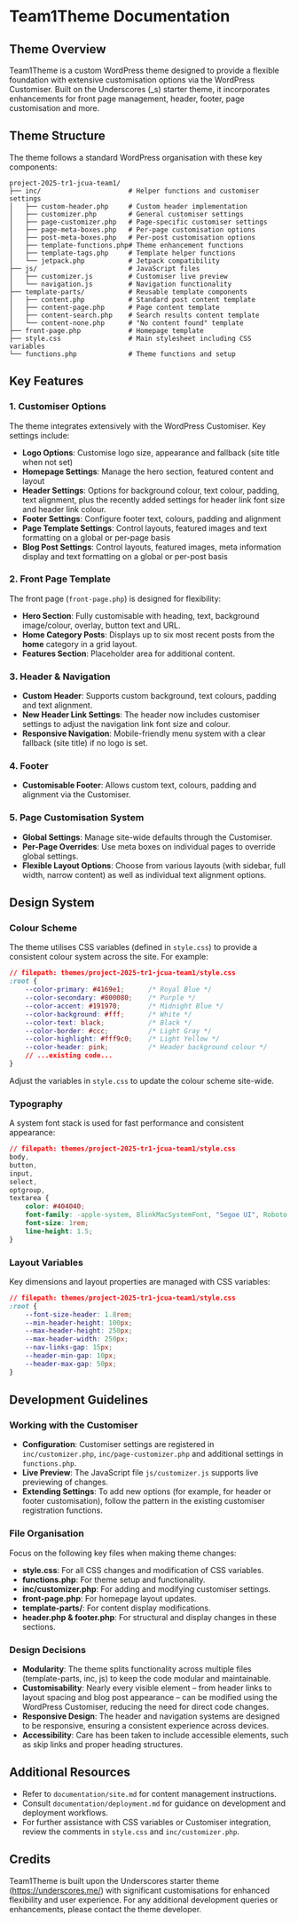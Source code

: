 # Team1Theme Documentation

## Theme Overview

Team1Theme is a custom WordPress theme designed to provide a flexible foundation with extensive customisation options via the WordPress Customiser. Built on the Underscores (_s) starter theme, it incorporates enhancements for front page management, header, footer, page customisation and more.

## Theme Structure

The theme follows a standard WordPress organisation with these key components:

```
project-2025-tr1-jcua-team1/
├── inc/                      # Helper functions and customiser settings
│   ├── custom-header.php     # Custom header implementation
│   ├── customizer.php        # General customiser settings
│   ├── page-customizer.php   # Page-specific customiser settings
│   ├── page-meta-boxes.php   # Per-page customisation options
│   ├── post-meta-boxes.php   # Per-post customisation options
│   ├── template-functions.php# Theme enhancement functions
│   ├── template-tags.php     # Template helper functions
│   └── jetpack.php           # Jetpack compatibility
├── js/                       # JavaScript files
│   ├── customizer.js         # Customiser live preview
│   └── navigation.js         # Navigation functionality
├── template-parts/           # Reusable template components
│   ├── content.php           # Standard post content template
│   ├── content-page.php      # Page content template
│   ├── content-search.php    # Search results content template
│   └── content-none.php      # "No content found" template
├── front-page.php            # Homepage template
├── style.css                 # Main stylesheet including CSS variables
└── functions.php             # Theme functions and setup
```

## Key Features

### 1. Customiser Options

The theme integrates extensively with the WordPress Customiser. Key settings include:

- **Logo Options**: Customise logo size, appearance and fallback (site title when not set)
- **Homepage Settings**: Manage the hero section, featured content and layout
- **Header Settings**: Options for background colour, text colour, padding, text alignment, plus the recently added settings for header link font size and header link colour.
- **Footer Settings**: Configure footer text, colours, padding and alignment
- **Page Template Settings**: Control layouts, featured images and text formatting on a global or per-page basis
- **Blog Post Settings**: Control layouts, featured images, meta information display and text formatting on a global or per-post basis

### 2. Front Page Template

The front page (`front-page.php`) is designed for flexibility:
- **Hero Section**: Fully customisable with heading, text, background image/colour, overlay, button text and URL.
- **Home Category Posts**: Displays up to six most recent posts from the **home** category in a grid layout.
- **Features Section**: Placeholder area for additional content.

### 3. Header & Navigation

- **Custom Header**: Supports custom background, text colours, padding and text alignment.
- **New Header Link Settings**: The header now includes customiser settings to adjust the navigation link font size and colour.
- **Responsive Navigation**: Mobile-friendly menu system with a clear fallback (site title) if no logo is set.

### 4. Footer

- **Customisable Footer**: Allows custom text, colours, padding and alignment via the Customiser.

### 5. Page Customisation System

- **Global Settings**: Manage site-wide defaults through the Customiser.
- **Per-Page Overrides**: Use meta boxes on individual pages to override global settings.
- **Flexible Layout Options**: Choose from various layouts (with sidebar, full width, narrow content) as well as individual text alignment options.

## Design System

### Colour Scheme

The theme utilises CSS variables (defined in `style.css`) to provide a consistent colour system across the site. For example:

```css
// filepath: themes/project-2025-tr1-jcua-team1/style.css
:root {
    --color-primary: #4169e1;      /* Royal Blue */
    --color-secondary: #800080;    /* Purple */
    --color-accent: #191970;       /* Midnight Blue */
    --color-background: #fff;      /* White */
    --color-text: black;           /* Black */
    --color-border: #ccc;          /* Light Gray */
    --color-highlight: #fff9c0;    /* Light Yellow */
    --color-header: pink;          /* Header background colour */
    // ...existing code...
}
```

Adjust the variables in `style.css` to update the colour scheme site-wide.

### Typography

A system font stack is used for fast performance and consistent appearance:

```css
// filepath: themes/project-2025-tr1-jcua-team1/style.css
body,
button,
input,
select,
optgroup,
textarea {
    color: #404040;
    font-family: -apple-system, BlinkMacSystemFont, "Segoe UI", Roboto, Oxygen-Sans, Ubuntu, Cantarell, "Helvetica Neue", sans-serif;
    font-size: 1rem;
    line-height: 1.5;
}
```

### Layout Variables

Key dimensions and layout properties are managed with CSS variables:

```css
// filepath: themes/project-2025-tr1-jcua-team1/style.css
:root {
    --font-size-header: 1.8rem;
    --min-header-height: 100px;
    --max-header-height: 250px;
    --max-header-width: 250px;
    --nav-links-gap: 15px;
    --header-min-gap: 10px;
    --header-max-gap: 50px;
}
```

## Development Guidelines

### Working with the Customiser

- **Configuration**: Customiser settings are registered in `inc/customizer.php`, `inc/page-customizer.php` and additional settings in `functions.php`.
- **Live Preview**: The JavaScript file `js/customizer.js` supports live previewing of changes.
- **Extending Settings**: To add new options (for example, for header or footer customisation), follow the pattern in the existing customiser registration functions.

### File Organisation

Focus on the following key files when making theme changes:
- **style.css**: For all CSS changes and modification of CSS variables.
- **functions.php**: For theme setup and functionality.
- **inc/customizer.php**: For adding and modifying customiser settings.
- **front-page.php**: For homepage layout updates.
- **template-parts/**: For content display modifications.
- **header.php & footer.php**: For structural and display changes in these sections.

### Design Decisions

- **Modularity**: The theme splits functionality across multiple files (template-parts, inc, js) to keep the code modular and maintainable.
- **Customisability**: Nearly every visible element – from header links to layout spacing and blog post appearance – can be modified using the WordPress Customiser, reducing the need for direct code changes.
- **Responsive Design**: The header and navigation systems are designed to be responsive, ensuring a consistent experience across devices.
- **Accessibility**: Care has been taken to include accessible elements, such as skip links and proper heading structures.

## Additional Resources

- Refer to `documentation/site.md` for content management instructions.
- Consult `documentation/deployment.md` for guidance on development and deployment workflows.
- For further assistance with CSS variables or Customiser integration, review the comments in `style.css` and `inc/customizer.php`.

## Credits

Team1Theme is built upon the Underscores starter theme (https://underscores.me/) with significant customisations for enhanced flexibility and user experience. For any additional development queries or enhancements, please contact the theme developer.
